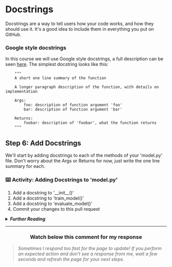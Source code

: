 # Docstrings

Docstrings are a way to tell users how your code works, and how they should use it. It's a good idea to include them in everything you put on GitHub.

### Google style docstrings

In this course we will use Google style docstrings, a full description can be seen [here](https://google.github.io/styleguide/pyguide.html#38-comments-and-docstrings). The simplest docstring looks like this:

        """
        A short one line summary of the function
        
        A longer paragraph description of the function, with details on implementation
        
        Args:
            foo: description of function argument 'foo'
            bar: description of function argument 'bar'
            
        Returns:
            foobar: description of 'foobar', what the function returns
        """
        
## Step 6: Add Docstrings

We'll start by adding docstrings to each of the methods of your 'model.py' file. Don't worry about the Args or Returns for now, just write the one line summary for each.

### :keyboard: Activity: Adding Docstrings to 'model.py'

1. Add a docstring to '\_\_init\_\_()'
2. Add a docstring to 'train_model()'
3. Add a docstring to 'evaluate_model()'
4. Commit your changes to this pull request

<details>
        <summary><b><em> Further Reading </em></b></summary>
        <br>
        Writing docstrings by yourself is fun, but can be time consuming. Many editors have support for automatically generating docstrings for a function, usually by either pressing a hotkey or typing '"""'. In VSCode, a widely used IDE, you can download <a href="https://marketplace.visualstudio.com/items?itemName=njpwerner.autodocstring">this extension</a>, which has support for generating Google style docstrings. Try it out if you are using VSCode for this tutorial!
</details>
<hr>
<h3 align="center">Watch below this comment for my response</h3>

> _Sometimes I respond too fast for the page to update! If you perform an expected action and don't see a response from me, wait a few seconds and refresh the page for your next steps._
